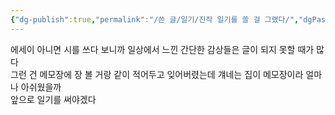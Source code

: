 ```yaml
---
{"dg-publish":true,"permalink":"/쓴 글/일기/진작 일기를 쓸 걸 그랬다/","dgPassFrontmatter":true,"noteIcon":""}
---
```


에세이 아니면 시를 쓰다 보니까 일상에서 느낀 간단한 감상들은 글이 되지 못할 때가 많다  
그런 건 메모장에 장 볼 거랑 같이 적어두고 잊어버렸는데 걔네는 집이 메모장이라 얼마나 아쉬웠을까  
앞으로 일기를 써야겠다